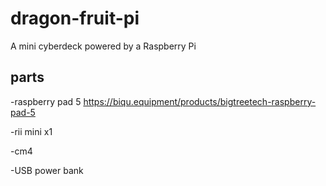 # dragon-fruit-pi
A mini cyberdeck powered by a Raspberry Pi 
## parts
-raspberry pad 5 https://biqu.equipment/products/bigtreetech-raspberry-pad-5

-rii mini x1 

-cm4

-USB power bank
